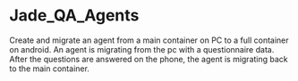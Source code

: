 # Jade_QA_Agents
Create and migrate an agent from a main container on PC to a full container on android. 
An agent is migrating from the pc with a questionnaire data.
After the questions are answered on the phone, the agent is migrating back to the main container.


